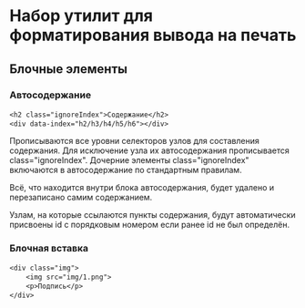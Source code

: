 
# Набор утилит для форматирования вывода на печать

## Блочные элементы

### Автосодержание

	<h2 class="ignoreIndex">Содержание</h2>
	<div data-index="h2/h3/h4/h5/h6"></div>

Прописываются все уровни селекторов узлов для составления содержания.
Для исключение узла их автосодержания прописывается class="ignoreIndex".
Дочерние элементы class="ignoreIndex" включаются в автосодержание по стандартным
правилам.

Всё, что находится внутри блока автосодержания, будет удалено и перезаписано
самим содержанием.

Узлам, на которые ссылаются пункты содержания, будут автоматически присвоены
id с порядковым номером если ранее id не был определён.


### Блочная вставка

	<div class="img">
		<img src="img/1.png">
		<p>Подпись</p>
	</div>
